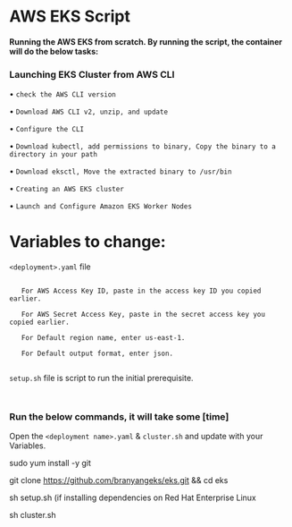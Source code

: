 # AWS EKS Script


#### Running the AWS EKS from scratch. By running the script, the container will do the below tasks:

### Launching EKS Cluster from AWS CLI

   • `check the AWS CLI version`
   
   • `Download AWS CLI v2, unzip, and update`
   
   • `Configure the CLI`
   
   • `Download kubectl, add permissions to binary, Copy the binary to a directory in your path`
   
   • `Download eksctl, Move the extracted binary to /usr/bin`

   • `Creating an AWS EKS cluster`

   • `Launch and Configure Amazon EKS Worker Nodes`



# Variables to change:

`<deployment>.yaml` file 

```

   For AWS Access Key ID, paste in the access key ID you copied earlier.
   
   For AWS Secret Access Key, paste in the secret access key you copied earlier.
   
   For Default region name, enter us-east-1.
   
   For Default output format, enter json.


```

`setup.sh` file is script to run the initial prerequisite.

```


```

### Run the below commands, it will take some [time]

Open the `<deployment name>.yaml` & `cluster.sh` and update with your Variables.

 sudo yum install -y git

 git clone https://github.com/branyangeks/eks.git && cd eks

 sh setup.sh (if installing dependencies on Red Hat Enterprise Linux
 
 sh cluster.sh

```
